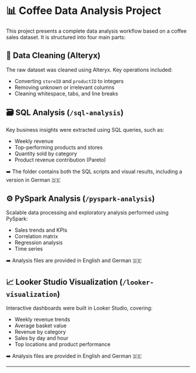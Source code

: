 # 📊 Coffee Data Analysis Project

This project presents a complete data analysis workflow based on a coffee sales dataset. It is structured into four main parts:

## 🔧 Data Cleaning (Alteryx)
The raw dataset was cleaned using Alteryx. Key operations included:
- Converting `storeID` and `productID` to integers
- Removing unknown or irrelevant columns
- Cleaning whitespace, tabs, and line breaks

## 🗃️ SQL Analysis (`/sql-analysis`)
Key business insights were extracted using SQL queries, such as:
- Weekly revenue
- Top-performing products and stores
- Quantity sold by category
- Product revenue contribution (Pareto)
  
➡️ The folder contains both the SQL scripts and visual results, including a version in German  🇩🇪

## ⚙️ PySpark Analysis (`/pyspark-analysis`)
Scalable data processing and exploratory analysis performed using PySpark:
- Sales trends and KPIs
- Correlation matrix
- Regression analysis
- Time series

➡️ Analysis files are provided in English and German  🇩🇪

## 📈 Looker Studio Visualization (`/looker-visualization`)
Interactive dashboards were built in Looker Studio, covering:
- Weekly revenue trends
- Average basket value
- Revenue by category
- Sales by day and hour
- Top locations and product performance

➡️ Analysis files are provided in English and German  🇩🇪

---

